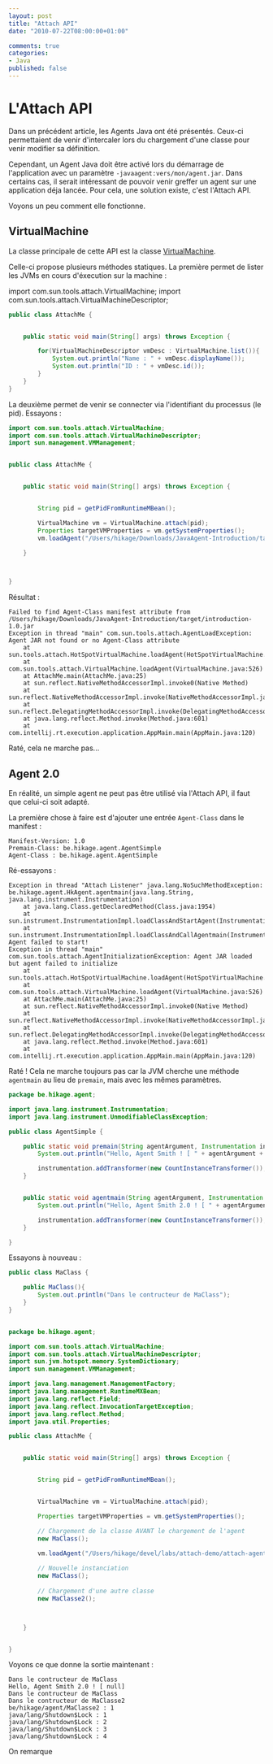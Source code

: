 ```yaml
---
layout: post
title: "Attach API"
date: "2010-07-22T08:00:00+01:00"

comments: true
categories: 
- Java
published: false
---
```

# L'Attach API

Dans un précédent article, les Agents Java ont été présentés. Ceux-ci permettaient de venir d'intercaler lors du chargement d'une classe pour venir modifier sa définition.

Cependant, un Agent Java doit être activé lors du démarrage de l'application avec un paramètre  <code>-javaagent:vers/mon/agent.jar</code>.
Dans certains cas, il serait intéressant de pouvoir venir greffer un agent sur une application déja lancée. Pour cela, une solution existe, c'est l'Attach API.

Voyons un peu comment elle fonctionne.

## VirtualMachine

La classe principale de cette API est la classe [VirtualMachine](http://docs.oracle.com/javase/6/docs/jdk/api/attach/spec/com/sun/tools/attach/VirtualMachine.html).

Celle-ci propose plusieurs méthodes statiques. La première permet de lister les JVMs en cours d'éxecution sur la machine :


import com.sun.tools.attach.VirtualMachine;
import com.sun.tools.attach.VirtualMachineDescriptor;

```java
public class AttachMe {


    public static void main(String[] args) throws Exception {

        for(VirtualMachineDescriptor vmDesc : VirtualMachine.list()){
            System.out.println("Name : " + vmDesc.displayName());
            System.out.println("ID : " + vmDesc.id());
        }
    }
}
```

La deuxième permet de venir se connecter via l'identifiant du processus (le pid).
Essayons :

```java
import com.sun.tools.attach.VirtualMachine;
import com.sun.tools.attach.VirtualMachineDescriptor;
import sun.management.VMManagement;


public class AttachMe {


    public static void main(String[] args) throws Exception {


        String pid = getPidFromRuntimeMBean();

        VirtualMachine vm = VirtualMachine.attach(pid);
        Properties targetVMProperties = vm.getSystemProperties();
        vm.loadAgent("/Users/hikage/Downloads/JavaAgent-Introduction/target/introduction-1.0.jar");

    }



}
```

Résultat :

```
Failed to find Agent-Class manifest attribute from /Users/hikage/Downloads/JavaAgent-Introduction/target/introduction-1.0.jar
Exception in thread "main" com.sun.tools.attach.AgentLoadException: Agent JAR not found or no Agent-Class attribute
	at sun.tools.attach.HotSpotVirtualMachine.loadAgent(HotSpotVirtualMachine.java:117)
	at com.sun.tools.attach.VirtualMachine.loadAgent(VirtualMachine.java:526)
	at AttachMe.main(AttachMe.java:25)
	at sun.reflect.NativeMethodAccessorImpl.invoke0(Native Method)
	at sun.reflect.NativeMethodAccessorImpl.invoke(NativeMethodAccessorImpl.java:57)
	at sun.reflect.DelegatingMethodAccessorImpl.invoke(DelegatingMethodAccessorImpl.java:43)
	at java.lang.reflect.Method.invoke(Method.java:601)
	at com.intellij.rt.execution.application.AppMain.main(AppMain.java:120)

```

Raté, cela ne marche pas...

## Agent 2.0

En réalité, un simple agent ne peut pas être utilisé via l'Attach API, il faut que celui-ci soit adapté.

La première chose à faire est d'ajouter une entrée <code>Agent-Class</code> dans le manifest :

```
Manifest-Version: 1.0
Premain-Class: be.hikage.agent.AgentSimple
Agent-Class : be.hikage.agent.AgentSimple
```
Ré-essayons :

```
Exception in thread "Attach Listener" java.lang.NoSuchMethodException: be.hikage.agent.HkAgent.agentmain(java.lang.String, java.lang.instrument.Instrumentation)
	at java.lang.Class.getDeclaredMethod(Class.java:1954)
	at sun.instrument.InstrumentationImpl.loadClassAndStartAgent(InstrumentationImpl.java:323)
	at sun.instrument.InstrumentationImpl.loadClassAndCallAgentmain(InstrumentationImpl.java:407)
Agent failed to start!
Exception in thread "main" com.sun.tools.attach.AgentInitializationException: Agent JAR loaded but agent failed to initialize
	at sun.tools.attach.HotSpotVirtualMachine.loadAgent(HotSpotVirtualMachine.java:121)
	at com.sun.tools.attach.VirtualMachine.loadAgent(VirtualMachine.java:526)
	at AttachMe.main(AttachMe.java:25)
	at sun.reflect.NativeMethodAccessorImpl.invoke0(Native Method)
	at sun.reflect.NativeMethodAccessorImpl.invoke(NativeMethodAccessorImpl.java:57)
	at sun.reflect.DelegatingMethodAccessorImpl.invoke(DelegatingMethodAccessorImpl.java:43)
	at java.lang.reflect.Method.invoke(Method.java:601)
	at com.intellij.rt.execution.application.AppMain.main(AppMain.java:120)
```

Raté ! Cela ne marche toujours pas car la JVM cherche une méthode <code>agentmain</code> au lieu de <code>premain</code>, mais avec les mêmes  paramètres.

```java
package be.hikage.agent;

import java.lang.instrument.Instrumentation;
import java.lang.instrument.UnmodifiableClassException;

public class AgentSimple {

    public static void premain(String agentArgument, Instrumentation instrumentation) {
        System.out.println("Hello, Agent Smith ! [ " + agentArgument + "]");

        instrumentation.addTransformer(new CountInstanceTransformer());
    }


    public static void agentmain(String agentArgument, Instrumentation instrumentation) {
        System.out.println("Hello, Agent Smith 2.0 ! [ " + agentArgument + "]");

        instrumentation.addTransformer(new CountInstanceTransformer());
    }

}
```

Essayons à nouveau :

```java
public class MaClass {

    public MaClass(){
        System.out.println("Dans le contructeur de MaClass");
    }
}


package be.hikage.agent;

import com.sun.tools.attach.VirtualMachine;
import com.sun.tools.attach.VirtualMachineDescriptor;
import sun.jvm.hotspot.memory.SystemDictionary;
import sun.management.VMManagement;

import java.lang.management.ManagementFactory;
import java.lang.management.RuntimeMXBean;
import java.lang.reflect.Field;
import java.lang.reflect.InvocationTargetException;
import java.lang.reflect.Method;
import java.util.Properties;

public class AttachMe {


    public static void main(String[] args) throws Exception {


        String pid = getPidFromRuntimeMBean();


        VirtualMachine vm = VirtualMachine.attach(pid);

        Properties targetVMProperties = vm.getSystemProperties();

        // Chargement de la classe AVANT le chargement de l'agent 
        new MaClass();

        vm.loadAgent("/Users/hikage/devel/labs/attach-demo/attach-agent/target/attach-agent-1.0.jar");
        
        // Nouvelle instanciation
        new MaClass();
        
        // Chargement d'une autre classe
        new MaClasse2();



    }


}
```

Voyons ce que donne la sortie maintenant :

```
Dans le contructeur de MaClass
Hello, Agent Smith 2.0 ! [ null]
Dans le contructeur de MaClass
Dans le contructeur de MaClasse2
be/hikage/agent/MaClasse2 : 1
java/lang/Shutdown$Lock : 1
java/lang/Shutdown$Lock : 2
java/lang/Shutdown$Lock : 3
java/lang/Shutdown$Lock : 4
```

On remarque

